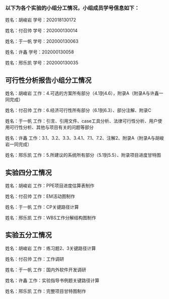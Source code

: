 ### 以下为各个实验的小组分工情况，小组成员学号信息如下：

姓名：胡峻岩
学号：202018130172

姓名：付召帅
学号：202000130014

姓名：于一帆
学号：202000130063

姓名：许鑫
学号：202000130058

姓名：邢乐凯
学号：202000130035



## 可行性分析报告小组分工情况

姓名：胡峻岩
工作：4.可选的方案所有部分（4.1到4.6），附录A（附录A与许鑫一同完成）

姓名：付召帅
工作：6.经济可行性所有部分（6.1到6.3）、部分注解、附录C

姓名：于一帆
工作：引言、引用文件、case工具分析、法律可行性分析、用户使用可行性分析、其他与项目有关的问题等部分

姓名：许鑫
工作：3.1、3.2、3.3、3.4.1、7.1、7.2、注解2、附录A（附录A与胡峻岩一同完成）

姓名：邢乐凯
工作：5.所建议的系统所有部分（5.1到5.5）、附录项目进度甘特图



## 实验四分工情况

姓名：胡峻岩
工作：PPE项目进度估算表制作

姓名：付召帅
工作：EM活动图制作

姓名：于一帆
工作：CP关键路径计算

姓名：邢乐凯
工作：WBS工作分解结构图制作



## 实验五分工情况

姓名：胡峻岩
工作：练习题2、3关键路径计算

姓名：付召帅
工作：工作调研

姓名：于一帆
工作：国内外软件开发调研

姓名：许鑫
工作：实验指导书例题关键路径计算

姓名：邢乐凯
工作：完整项目甘特图制作
